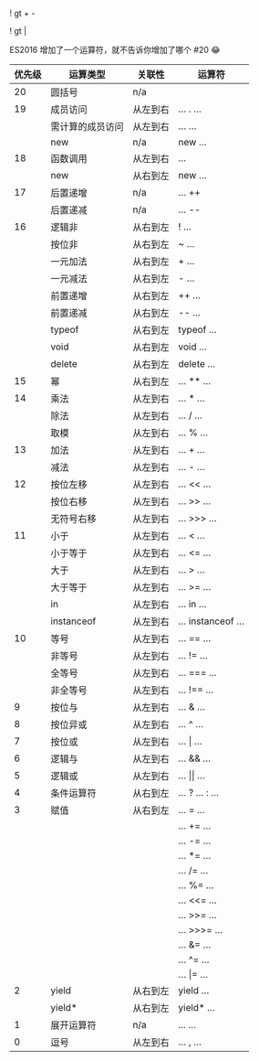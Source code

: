 

! gt + -

! gt |

ES2016 增加了一个运算符，就不告诉你增加了哪个 #20 😂

| 优先级 | 运算类型         | 关联性   | 运算符           |
| ------ | ---------------- | -------- | ---------------- |
| 20     | 圆括号           | n/a      |                  |
| 19     | 成员访问         | 从左到右 | … . …            |
|        | 需计算的成员访问 | 从左到右 | …  …             |
|        | new              | n/a      | new …            |
| 18     | 函数调用         | 从左到右 | …                |
|        | new              | 从右到左 | new …            |
| 17     | 后置递增         | n/a      | … ++             |
|        | 后置递减         | n/a      | … --             |
| 16     | 逻辑非           | 从右到左 | ! …              |
|        | 按位非           | 从右到左 | ~ …              |
|        | 一元加法         | 从右到左 | + …              |
|        | 一元减法         | 从右到左 | - …              |
|        | 前置递增         | 从右到左 | ++ …             |
|        | 前置递减         | 从右到左 | -- …             |
|        | typeof           | 从右到左 | typeof …         |
|        | void             | 从右到左 | void …           |
|        | delete           | 从右到左 | delete …         |
| 15     | 幂               | 从右到左 | … ** …           |
| 14     | 乘法             | 从左到右 | … * …            |
|        | 除法             | 从左到右 | … / …            |
|        | 取模             | 从左到右 | … % …            |
| 13     | 加法             | 从左到右 | … + …            |
|        | 减法             | 从左到右 | … - …            |
| 12     | 按位左移         | 从左到右 | …   << …         |
|        | 按位右移         | 从左到右 | …   >> …         |
|        | 无符号右移       | 从左到右 | …   >>> …        |
| 11     | 小于             | 从左到右 | …   < …          |
|        | 小于等于         | 从左到右 | …   <= …         |
|        | 大于             | 从左到右 | …   > …          |
|        | 大于等于         | 从左到右 | …   >= …         |
|        | in               | 从左到右 | … in …           |
|        | instanceof       | 从左到右 | …   instanceof … |
| 10     | 等号             | 从左到右 | … == …           |
|        | 非等号           | 从左到右 | … != …           |
|        | 全等号           | 从左到右 | … === …          |
|        | 非全等号         | 从左到右 | … !== …          |
| 9      | 按位与           | 从左到右 | …   & …          |
| 8      | 按位异或         | 从左到右 | … ^ …            |
| 7      | 按位或           | 从左到右 | … \| …           |
| 6      | 逻辑与           | 从左到右 | …   && …         |
| 5      | 逻辑或           | 从左到右 | … \|\| …         |
| 4      | 条件运算符       | 从右到左 | … ? … : …        |
| 3      | 赋值             | 从右到左 | … = …            |
|        |                  |          | … += …           |
|        |                  |          | … -= …           |
|        |                  |          | … *= …           |
|        |                  |          | … /= …           |
|        |                  |          | … %= …           |
|        |                  |          | …   <<= …        |
|        |                  |          | …   >>= …        |
|        |                  |          | …   >>>= …       |
|        |                  |          | …   &= …         |
|        |                  |          | … ^= …           |
|        |                  |          | … \|= …          |
| 2      | yield            | 从右到左 | yield …          |
|        | yield*           | 从右到左 | yield* …         |
| 1      | 展开运算符       | n/a      | ... …            |
| 0      | 逗号             | 从左到右 | … , …            |